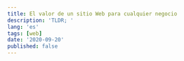 ```yaml
---
title: El valor de un sitio Web para cualquier negocio
description: 'TLDR; '
lang: 'es'
tags: [web]
date: '2020-09-20'
published: false
---
```

